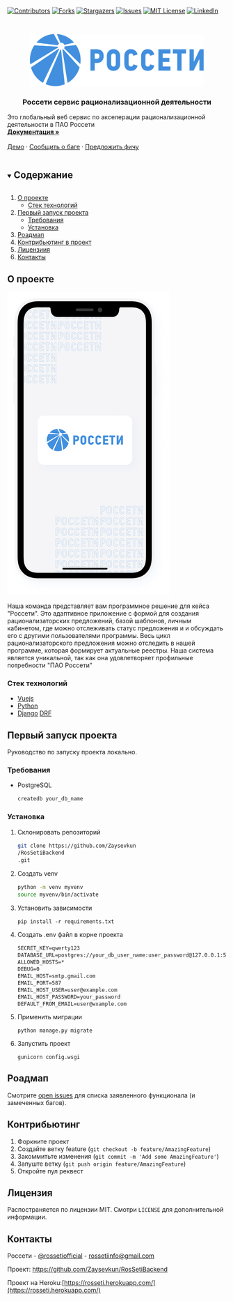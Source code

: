 [![Contributors][contributors-shield]][contributors-url]
[![Forks][forks-shield]][forks-url]
[![Stargazers][stars-shield]][stars-url]
[![Issues][issues-shield]][issues-url]
[![MIT License][license-shield]][license-url]
[![LinkedIn][linkedin-shield]][linkedin-url]



<!-- PROJECT LOGO -->
<br />
<p align="center">
  <a href="https://github.com/Zaysevkun/RosSetiBackend">
    <img src="https://github.com/Zaysevkun/RosSetiBackend/blob/master/rossetilogo.jpg?raw=true" alt="Logo" width="400" height="120">
  </a>

  <h3 align="center">Росcети сервис рационализационной деятельности</h3>
</p>
  <p>
    Это глобальный веб сервис по акселерации рационализационной деятельности в ПАО Россети
    <br />
    <a href="https://github.com/Zaysevkun/RosSetiBackend">
    <strong>Документация »</strong></a>
    <br />
    <br />
    <a href="https://github.com/Zaysevkun/RosSetiBackend">Демо</a>
    ·
    <a href="https://github.com/Zaysevkun/RosSetiBackend/issues">Сообщить о баге</a>
    ·
    <a href="https://github.com/Zaysevkun/RosSetiBackend/issues">Предложить фичу</a>
  </p>
  



<!-- TABLE OF CONTENTS -->
<details open="open">
  <summary><h2 style="display: inline-block">Содержание</h2></summary>
  <ol>
    <li>
      <a href="#О-проекте">О проекте</a>
      <ul>
        <li><a href="#Стек-технологий">Стек технологий</a></li>
      </ul>
    </li>
    <li>
      <a href="#">Первый запуск проекта</a>
      <ul>
        <li><a href="#Требования">Требования</a></li>
        <li><a href="#Установка">Установка</a></li>
      </ul>
    </li>
    <li><a href="#Роадмап">Роадмап</a></li>
    <li><a href="#contributing">Контрибьютинг в проект</a></li>
    <li><a href="#Лицензия">Лицензиия</a></li>
    <li><a href="#Контакты">Контакты</a></li>
  </ol>
</details>



<!-- ABOUT THE PROJECT -->
## О проекте

![Product Name Screen Shot][product-screenshot]

Наша команда представляет вам программное решение для кейса "Россети".
Это адаптивное приложение с формой для создания рационализаторских предложений, базой шаблонов, личным кабинетом, где можно отслеживать статус предложения и и обсуждать его с другими пользователями программы. Весь цикл рационализаторского предложения можно отследить в нашей программе, которая формирует актуальные реестры.
Наша система является уникальной, так как она удовлетворяет профильные потребности "ПАО Россети"



### Стек технологий

* [Vuejs](https://vuejs.org/)
* [Python](https://www.python.org/)
* [Django](https://www.djangoproject.com/) [DRF](https://www.django-rest-framework.org/)



<!-- GETTING STARTED -->
## Первый запуск проекта

Руководство по запуску проекта локально.

### Требования


* PostgreSQL
  ```sh
  createdb your_db_name
  ```

### Установка

1. Склонировать репозиторий
   ```sh
   git clone https://github.com/Zaysevkun
   /RosSetiBackend
   .git
   ```
2. Создать venv
   ```sh
   python -m venv myvenv
   source myvenv/bin/activate
   ```
3. Установить зависимости
   ```
   pip install -r requirements.txt
   ```
4. Создать .env файл в корне проекта
   ```
   SECRET_KEY=qwerty123
   DATABASE_URL=postgres://your_db_user_name:user_password@127.0.0.1:5432/your_db_name
   ALLOWED_HOSTS=*
   DEBUG=0
   EMAIL_HOST=smtp.gmail.com
   EMAIL_PORT=587
   EMAIL_HOST_USER=user@example.com
   EMAIL_HOST_PASSWORD=your_password
   DEFAULT_FROM_EMAIL=user@wxample.com
   ```   
5. Применить миграции
   ```
   python manage.py migrate
   ```
6. Запустить проект
   ```
   gunicorn config.wsgi
   ```




<!-- ROADMAP -->
## Роадмап

Смотрите [open issues](https://github.com/Zaysevkun/RosSetiBackend/issues) для списка заявленного функционала (и замеченных багов).



<!-- CONTRIBUTING -->
## Контрибьютинг

1. Форкните проект
2. Создайте ветку feature (`git checkout -b feature/AmazingFeature`)
3. Закоммитьте изменения (`git commit -m 'Add some AmazingFeature'`)
4. Запуште ветку (`git push origin feature/AmazingFeature`)
5. Откройте пул реквест



<!-- LICENSE -->
## Лицензия

Распостраняется по лицензии MIT. Смотри `LICENSE` для дополнительной информации.



<!-- CONTACT -->
## Контакты

Россети - [@rossetiofficial](https://twitter.com/rossetiofficial) - rossetiinfo@gmail.com

Проект: [https://github.com/Zaysevkun/RosSetiBackend
](https://github.com/Zaysevkun/RosSetiBackend
)

Проект на Heroku:[https://rosseti.herokuapp.com/](https://rosseti.herokuapp.com/)










[contributors-shield]: https://img.shields.io/github/contributors/Zaysevkun/RosSetiBackend.svg?style=for-the-badge
[contributors-url]: https://github.com/Zaysevkun/RosSetiBackend/graphs/contributors
[forks-shield]: https://img.shields.io/github/forks/Zaysevkun/RosSetiBackend.svg?style=for-the-badge
[forks-url]: https://github.com/Zaysevkun/RosSetiBackend/network/members
[stars-shield]: https://img.shields.io/github/stars/Zaysevkun/RosSetiBackend.svg?style=for-the-badge
[stars-url]: https://github.com/Zaysevkun/RosSetiBackend/stargazers
[issues-shield]: https://img.shields.io/github/issues/Zaysevkun/RosSetiBackend.svg?style=for-the-badge
[issues-url]: https://github.com/Zaysevkun/RosSetiBackend/issues
[license-shield]: https://img.shields.io/github/license/Zaysevkun/RosSetiBackend.svg?style=for-the-badge
[license-url]: https://github.com/Zaysevkun/RosSetiBackend/blob/master/LICENSE
[linkedin-shield]: https://img.shields.io/badge/-LinkedIn-black.svg?style=for-the-badge&logo=linkedin&colorB=555
[linkedin-url]: https://linkedin.com/in/Zaysevkun
[product-screenshot]: https://github.com/Zaysevkun/RosSetiBackend/blob/master/project-screenshot.jpg?raw=true



